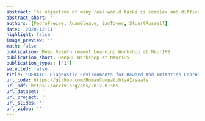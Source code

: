 ```yaml
---
abstract: The objective of many real-world tasks is complex and difficult to procedurally specify. This makes it necessary to use reward or imitation learning algorithms to infer a reward or policy directly from human data. Existing benchmarks for these algorithms focus on realism, testing in complex environments. Unfortunately, these benchmarks are slow, unreliable and cannot isolate failures. As a complementary approach, we develop a suite of simple diagnostic tasks that test individual facets of algorithm performance in isolation. We evaluate a range of common reward and imitation learning algorithms on our tasks. Our results confirm that algorithm performance is highly sensitive to implementation details. Moreover, in a case-study into a popular preference-based reward learning implementation, we illustrate how the suite can pinpoint design flaws and rapidly evaluate candidate solutions. The environments are available at https://github.com/HumanCompatibleAI/seals
abstract_short: ' '
authors: [PedroFreire, AdamGleave, SamToyer, StuartRussell]
date: '2020-12-11'
highlight: false
image_preview: ''
math: false
publication: Deep Reinforcement Learning Workshop at NeurIPS
publication_short: DeepRL Workshop at NeurIPS
publication_types: ["1"]
selected: false
title: "DERAIL: Diagnostic Environments for Reward And Imitation Learning"
url_code: https://github.com/HumanCompatibleAI/seals
url_pdf: https://arxiv.org/abs/2012.01365
url_dataset: ''
url_project: ''
url_slides: ''
url_video: ''
---
```



